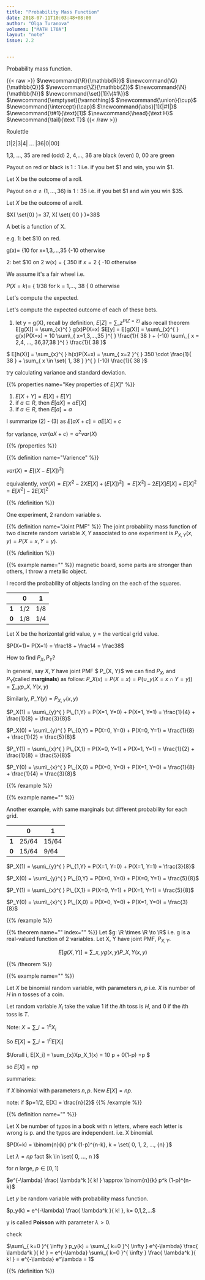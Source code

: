 ```yaml
---
title: "Probability Mass Function"
date: 2018-07-11T10:03:48+08:00
author: "Olga Turanova"
volumes: ["MATH 170A"]
layout: "note"
issue: 2.2


---
```


Probability mass function.

<!--more-->

<div class="latex-macros">
  {{< raw >}}
    $\newcommand{\R}{\mathbb{R}}$
    $\newcommand{\Q}{\mathbb{Q}}$
    $\newcommand{\Z}{\mathbb{Z}}$
    $\newcommand{\N}{\mathbb{N}}$
    $\newcommand{\set}[1]{\{#1\}}$
    $\newcommand{\emptyset}{\varnothing}$
    $\newcommand{\union}{\cup}$
    $\newcommand{\intercept}{\cap}$
    $\newcommand{\abs}[1]{|#1|}$
    $\newcommand{\t#1}{\text}[1]$
    $\newcommand{\head}{\text H}$
    $\newcommand{\tail}{\text T}$
  {{< /raw >}}
</div>

Roulettle

[1|2|3|4| ... |36|0|00]

1,3, ..., 35 are red (odd)
2, 4,..., 36 are black (even)
0, 00 are green

Payout on red or black is $1:1$ i.e. if you bet \$1 and win, you win \$1.

Let X be the outcome of a roll.

Payout on $a \neq (1, ..., 36)$ is $1:35$ i.e. if you bet \$1 and win you win \$35.


Let $X$ be the outcome of a roll.

$X( \set{0} )= 37, X( \set{ 00 } )=38$

A bet is a function of X.

e.g. 1: bet \$10 on red.

g(x)= {10  for x=1,3,...,35
      {-10 otherwise

2: bet \$10 on 2
w(x) = { 350 if $x = 2$
       { -10 otherwise

We assume it's a fair wheel i.e.

$P(X=k)$= { 1/38 for k = 1,..., 38
        { 0 otherwise

Let's compute the expected.

Let's compute the expected outcome of each of these bets.

1. let y = g(X),
 recall by definition, $E[Z]= \sum\_{z}^{ P(Z=z) }$
 also recall theorem E[g(X)] = \sum\_{x}^{  } g(x)P(X=x)
$E[y] = E[g(X)] = \sum\_{x}^{  } g(x)P(X=x) = 10 \sum\_{ x=1,3,...,35 }^{  } \frac{1}{ 38 } + (-10) \sum\_{ x = 2,4, ..., 36,37,38 }^{  } \frac{1}{ 38 }$

$ E[h(X)] = \sum\_{x}^{  } h(x)P(X=x) = \sum\_{ x=2 }^{  } 350 \cdot \frac{1}{ 38 } + \sum\_{ x \in \set{ 1, 38 } }^{  }  (-10) \frac{1}{ 38 }$

try calculating variance and standard deviation.

{{% properties name="Key properties of $E[X]$" %}}

1. $E[X+Y] = E[X] + E[Y]$
2. if $a \in R$, then $E[aX] = aE[X]$
3. if $a \in R$, then $E[a] = a$

I summarize (2) - (3) as $E[aX + c] = aE[X] + c$

for variance,
$var(aX + c) = a^2 var(X)$

{{% /properties %}}

{{% definition name="Varience" %}}

$var(X) = E[(X-E[X])^2]$

equivalently, $var(X) = E [X^2 -2XE[X] + (E[X])^2]$
$=E[X^2] - 2E[X]E[X] + E[X]^2 = E[X^2] -2E[X]^2$

{{% /definition %}}

One experiment, $2$ random variable $s$.

{{% definition name="Joint PMF" %}}
The joint probability mass function of two discrete random variable $X,Y$ associated to one experiment is $P_{X,Y}(x,y) = P(X=x, Y=y)$.

{{% /definition %}}

{{% example name="" %}}
magnetic board, some parts are stronger than others, I throw a metallic object.

I record the probability of objects landing on the each of the squares.


|     | 0 | 1 |
|-----|---|---|
|**1**|1/2|1/8|
|**0**|1/8|1/4|

Let X be the horizontal grid value,
y = the vertical grid value.

$P(X=1)= P(X=1) = \frac18 + \frac14 = \frac38$

How to find $P_X, P_Y$?

In general, say $X, Y$ have joint PMF $ P_{X, Y}$ we can find $P_X$, and $P_Y$(called **marginals**) as follow:
$P\_X(x) = P(X=x) = P( \cup\_y (X=x \cap Y = y) ) = \sum\_{y}^{  } p\_{X,Y}(x,y)$

Similarly,
$P\_Y(y) = P_{X,Y}(x,y)$


$P_X(1) = \sum\_{y}^{  } P\_{1,Y} = P(X=1, Y=0) + P(X=1, Y=1) = \frac{1}{4} + \frac{1}{8} = \frac{3}{8}$

$P_X(0) = \sum\_{y}^{  } P\_{0,Y} = P(X=0, Y=0) + P(X=0, Y=1) = \frac{1}{8} + \frac{1}{2} = \frac{5}{8}$

$P_Y(1) = \sum\_{x}^{  } P\_{X,1} = P(X=0, Y=1) + P(X=1, Y=1) = \frac{1}{2} + \frac{1}{8} = \frac{5}{8}$

$P_Y(0) = \sum\_{x}^{  } P\_{X,0} = P(X=0, Y=0) + P(X=1, Y=0) = \frac{1}{8} + \frac{1}{4} = \frac{3}{8}$

{{% /example %}}


{{% example name="" %}}

Another example, with same marginals but different probability for each grid.

|     | 0 | 1 |
|-----|---|---|
|**1**|25/64|15/64|
|**0**|15/64|9/64|

$P_X(1) = \sum\_{y}^{  } P\_{1,Y} = P(X=1, Y=0) + P(X=1, Y=1) = \frac{3}{8}$

$P_X(0) = \sum\_{y}^{  } P\_{0,Y} = P(X=0, Y=0) + P(X=0, Y=1) = \frac{5}{8}$

$P_Y(1) = \sum\_{x}^{  } P\_{X,1} = P(X=0, Y=1) + P(X=1, Y=1) = \frac{5}{8}$

$P_Y(0) = \sum\_{x}^{  } P\_{X,0} = P(X=0, Y=0) + P(X=1, Y=0) = \frac{3}{8}$

{{% /example %}}


{{% theorem name="" index="" %}}
Let $g: \R \times \R \to \R$
i.e. g is a real-valued function of 2 variables. Let X, Y have joint PMF, $P_{X,Y}$.

$$E[g(X,Y)] = \sum\_{ x,y }^{  } g(x,y) P\_{X,Y}(x, y)$$

{{% /theorem %}}

{{% example name="" %}}

Let $X$ be binomial random variable, with parameters $n$, $p$ i.e. $X$ is number of $H$ in $n$ tosses of a coin.

Let random variable $X_i$ take the value $1$ if the $i$th toss is $H$, and $0$ if the $i$th toss is $T$.

Note: $X = \sum\_{ i=1 }^{n} X_i$

So $E[X] = \sum\_{ i=1 }^{n} E[X_i]$

$\forall i, E[X\_i] = \sum\_{x}Xp\_X\_1(x) = 10 p + 0(1-p) =p $

so $E[X] = np$

summaries:

if $X$ binomial with parameters $n, p$. New $E[X]= np$.

note: if $p=1/2, E[X] = \frac{n}{2}$
{{% /example %}}

{{% definition name="" %}}

Let X be number of typos in a book with n letters, where each letter is wrong is p. and the typos are independent. i.e. X binomial.

$P(X=k) = \binom{n}{k} p^k (1-p)^{n-k}, k = \set{ 0, 1, 2, ..., {n} }$

Let $\lambda = np$ fact $k \in \set{ 0, ..., n }$

for $n$ large, $p \in [0, 1]$

$e^{-\lambda} \frac{ \lambda^k }{ k! } \approx \binom{n}{k} p^k (1-p)^{n-k}$

Let $y$ be random variable with probability mass function.

$p_y(k) = e^{-\lambda} \frac{ \lambda^k }{ k! }, k= 0,1,2,...$

y is called **Poisson** with parameter $\lambda > 0$.

check

$\sum\_{ k=0 }^{ \infty } p_y(k) = \sum\_{ k=0 }^{ \infty } e^{-\lambda} \frac{ \lambda^k }{ k! } =  e^{-\lambda} \sum\_{ k=0 }^{ \infty } \frac{ \lambda^k }{ k! } = e^{-\lambda} e^\lambda = 1$

{{% /definition %}}

